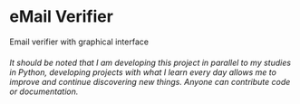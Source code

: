 # eMail Verifier
Email verifier with graphical interface
###### It should be noted that I am developing this project in parallel to my studies in Python, developing projects with what I learn every day allows me to improve and continue discovering new things. Anyone can contribute code or documentation.

